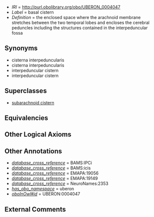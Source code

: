  * *IRI* = http://purl.obolibrary.org/obo/UBERON_0004047
 * *Label* = basal cistern
 * *Definition* = the enclosed space where the arachnoid membrane stretches between the two temporal lobes and encloses the cerebral peduncles including the structures contained in the interpeduncular fossa

## Synonyms

 * cisterna interpeduncularis
 * cisterna interpeduncularis
 * interpeduncular cistern
 * interpeduncular cistern

## Superclasses

 * [subarachnoid cistern](../../UBERON/50/UBERON_0004050.md)

## Equivalencies


## Other Logical Axioms


## Other Annotations

 * *[database_cross_reference](../../ef/oboInOwl#hasDbXref.md)* = BAMS:IPCi
 * *[database_cross_reference](../../ef/oboInOwl#hasDbXref.md)* = BAMS:icis
 * *[database_cross_reference](../../ef/oboInOwl#hasDbXref.md)* = EMAPA:19056
 * *[database_cross_reference](../../ef/oboInOwl#hasDbXref.md)* = EMAPA:19149
 * *[database_cross_reference](../../ef/oboInOwl#hasDbXref.md)* = NeuroNames:2353
 * *[has_obo_namespace](../../ce/oboInOwl#hasOBONamespace.md)* = uberon
 * *[oboInOwl#id](../../id/oboInOwl#id.md)* = UBERON:0004047

## External Comments

